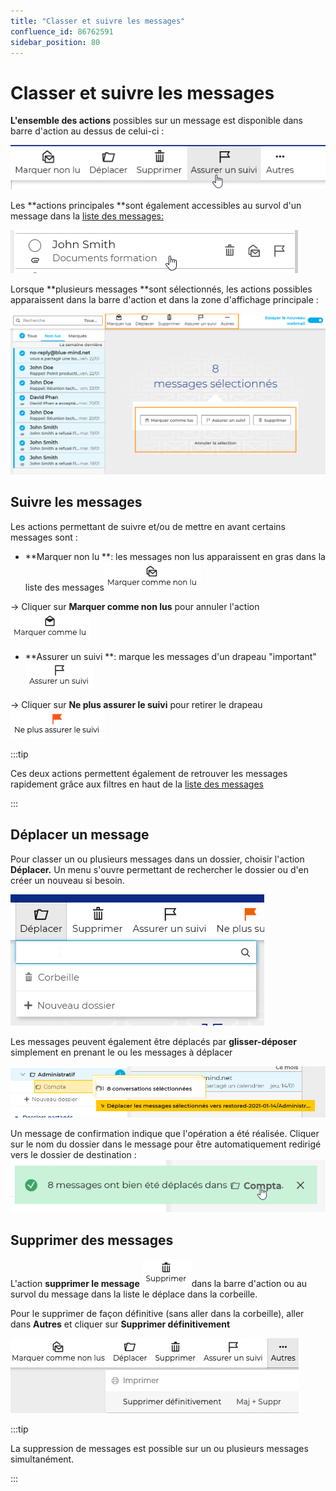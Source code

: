 ```yaml
---
title: "Classer et suivre les messages"
confluence_id: 86762591
sidebar_position: 80
---
```

# Classer et suivre les messages


**L'ensemble des actions** possibles sur un message est disponible dans barre d'action au dessus de celui-ci :

![](../../attachments/86762591/86764536.png)

Les **actions principales **sont également accessibles au survol d'un message dans la [liste des messages:](/Guide_de_l_utilisateur/La_messagerie_4.7/Gérer_la_liste_des_messages/)

![](../../attachments/86762591/86764535.png)

Lorsque **plusieurs messages **sont sélectionnés, les actions possibles apparaissent dans la barre d'action et dans la zone d'affichage principale :

![](../../attachments/86762591/86764534.png)

## Suivre les messages

Les actions permettant de suivre et/ou de mettre en avant certains messages sont :

- **Marquer non lu **: les messages non lus apparaissent en gras dans la liste des messages![](../../attachments/86762591/86764533.png)


→ Cliquer sur **Marquer comme non lus** pour annuler l'action ![](../../attachments/86762591/86764532.png)

- **Assurer un suivi **: marque les messages d'un drapeau "important"![](../../attachments/86762591/86764531.png)


→ Cliquer sur **Ne plus assurer le suivi** pour retirer le drapeau ![](../../attachments/86762591/86764530.png)


:::tip

Ces deux actions permettent également de retrouver les messages rapidement grâce aux filtres en haut de la [liste des messages](/Guide_de_l_utilisateur/La_messagerie_4.7/Gérer_la_liste_des_messages/)

:::


## Déplacer un message

Pour classer un ou plusieurs messages dans un dossier, choisir l'action **Déplacer.** Un menu s'ouvre permettant de rechercher le dossier ou d'en créer un nouveau si besoin.

![](../../attachments/86762591/86764529.png)


Les messages peuvent également être déplacés par **glisser-déposer** simplement en prenant le ou les messages à déplacer

![](../../attachments/86762591/86764528.png)


Un message de confirmation indique que l'opération a été réalisée. Cliquer sur le nom du dossier dans le message pour être automatiquement redirigé vers le dossier de destination :
![](../../attachments/86762591/86764527.png)


## Supprimer des messages

L'action **supprimer le message** ![](../../attachments/86762591/86764526.png)dans la barre d'action ou au survol du message dans la liste le déplace dans la corbeille.

Pour le supprimer de façon définitive (sans aller dans la corbeille), aller dans **Autres** et cliquer sur **Supprimer définitivement**

![](../../attachments/86762591/86764525.png)


:::tip

La suppression de messages est possible sur un ou plusieurs messages simultanément.

:::


